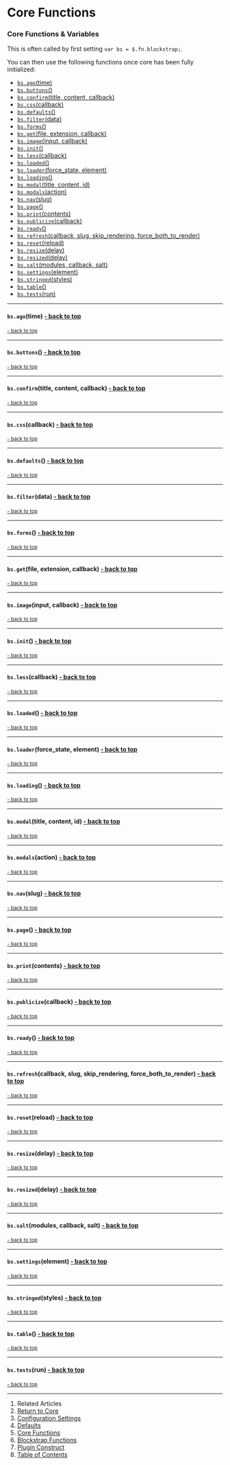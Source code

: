 Core Functions <a name="docs_home"></a>
=======================================

### Core Functions & Variables

This is often called by first setting `var bs = $.fn.blockstrap;`.

You can then use the following functions once core has been fully initialized:

* [`bs.ago`(time)](#bs_ago)
* [`bs.buttons`()](#bs_buttons)
* [`bs.confirm`(title, content, callback)](#bs_confirm)
* [`bs.css`(callback)](#bs_css)
* [`bs.defaults`()](#bs_defaults)
* [`bs.filter`(data)](#bs_filter)
* [`bs.forms`()](#bs_forms)
* [`bs.get`(file, extension, callback)](#bs_get)
* [`bs.image`(input, callback)](#bs_image)
* [`bs.init`()](#bs_init)
* [`bs.less`(callback)](#bs_less)
* [`bs.loaded`()](#bs_loaded)
* [`bs.loader`(force_state, element)](#bs_loader)
* [`bs.loading`()](#bs_loading)
* [`bs.modal`(title, content, id)](#bs_modal)
* [`bs.modals`(action)](#bs_modals)
* [`bs.nav`(slug)](#bs_nav)
* [`bs.page`()](#bs_page)
* [`bs.print`(contents)](#bs_print)
* [`bs.publicize`(callback)](#bs_publicize)
* [`bs.ready`()](#bs_ready)
* [`bs.refresh`(callback, slug, skip_rendering, force_both_to_render)](#bs_refresh)
* [`bs.reset`(reload)](#bs_reset)
* [`bs.resize`(delay)](#bs_resize)
* [`bs.resized`(delay)](#bs_resized)
* [`bs.salt`(modules, callback, salt)](#bs_salt)
* [`bs.settings`(element)](#bs_settings)
* [`bs.stringed`(styles)](#bs_stringed)
* [`bs.table`()](#bs_table)
* [`bs.tests`(run)](#bs_tests)

--------------------------------------------------------------------------------

#### `bs.ago`(time) <a name="bs_ago" class="pull-right" href="#docs_home"><i class="glyphicon glyphicon-upload"></i>- back to top</a>

<small><a href="#docs_home">- back to top</a></small>

--------------------------------------------------------------------------------

#### `bs.buttons`() <a name="bs_buttons" class="pull-right" href="#docs_home"><i class="glyphicon glyphicon-upload"></i>- back to top</a>

<small><a href="#docs_home">- back to top</a></small>

--------------------------------------------------------------------------------

#### `bs.confirm`(title, content, callback) <a name="bs_confirm" class="pull-right" href="#docs_home"><i class="glyphicon glyphicon-upload"></i>- back to top</a>

<small><a href="#docs_home">- back to top</a></small>

--------------------------------------------------------------------------------

#### `bs.css`(callback) <a name="bs_css" class="pull-right" href="#docs_home"><i class="glyphicon glyphicon-upload"></i>- back to top</a>

<small><a href="#docs_home">- back to top</a></small>

--------------------------------------------------------------------------------

#### `bs.defaults`() <a name="bs_defaults" class="pull-right" href="#docs_home"><i class="glyphicon glyphicon-upload"></i>- back to top</a>

<small><a href="#docs_home">- back to top</a></small>

--------------------------------------------------------------------------------

#### `bs.filter`(data) <a name="bs_filter" class="pull-right" href="#docs_home"><i class="glyphicon glyphicon-upload"></i>- back to top</a>

<small><a href="#docs_home">- back to top</a></small>

--------------------------------------------------------------------------------

#### `bs.forms`() <a name="bs_forms" class="pull-right" href="#docs_home"><i class="glyphicon glyphicon-upload"></i>- back to top</a>

<small><a href="#docs_home">- back to top</a></small>

--------------------------------------------------------------------------------

#### `bs.get`(file, extension, callback) <a name="bs_get" class="pull-right" href="#docs_home"><i class="glyphicon glyphicon-upload"></i>- back to top</a>

<small><a href="#docs_home">- back to top</a></small>

--------------------------------------------------------------------------------

#### `bs.image`(input, callback) <a name="bs_image" class="pull-right" href="#docs_home"><i class="glyphicon glyphicon-upload"></i>- back to top</a>

<small><a href="#docs_home">- back to top</a></small>

--------------------------------------------------------------------------------

#### `bs.init`() <a name="bs_init" class="pull-right" href="#docs_home"><i class="glyphicon glyphicon-upload"></i>- back to top</a>

<small><a href="#docs_home">- back to top</a></small>

--------------------------------------------------------------------------------

#### `bs.less`(callback) <a name="bs_less" class="pull-right" href="#docs_home"><i class="glyphicon glyphicon-upload"></i>- back to top</a>

<small><a href="#docs_home">- back to top</a></small>

--------------------------------------------------------------------------------

#### `bs.loaded`() <a name="bs_loaded" class="pull-right" href="#docs_home"><i class="glyphicon glyphicon-upload"></i>- back to top</a>

<small><a href="#docs_home">- back to top</a></small>

--------------------------------------------------------------------------------

#### `bs.loader`(force_state, element) <a name="bs_loader" class="pull-right" href="#docs_home"><i class="glyphicon glyphicon-upload"></i>- back to top</a>

<small><a href="#docs_home">- back to top</a></small>

--------------------------------------------------------------------------------

#### `bs.loading`() <a name="bs_loading" class="pull-right" href="#docs_home"><i class="glyphicon glyphicon-upload"></i>- back to top</a>

<small><a href="#docs_home">- back to top</a></small>

--------------------------------------------------------------------------------

#### `bs.modal`(title, content, id) <a name="bs_modal" class="pull-right" href="#docs_home"><i class="glyphicon glyphicon-upload"></i>- back to top</a>

<small><a href="#docs_home">- back to top</a></small>

--------------------------------------------------------------------------------

#### `bs.modals`(action) <a name="bs_modals" class="pull-right" href="#docs_home"><i class="glyphicon glyphicon-upload"></i>- back to top</a>

<small><a href="#docs_home">- back to top</a></small>

--------------------------------------------------------------------------------

#### `bs.nav`(slug) <a name="bs_nav" class="pull-right" href="#docs_home"><i class="glyphicon glyphicon-upload"></i>- back to top</a>

<small><a href="#docs_home">- back to top</a></small>

--------------------------------------------------------------------------------

#### `bs.page`() <a name="bs_page" class="pull-right" href="#docs_home"><i class="glyphicon glyphicon-upload"></i>- back to top</a>

<small><a href="#docs_home">- back to top</a></small>

--------------------------------------------------------------------------------

#### `bs.print`(contents) <a name="bs_print" class="pull-right" href="#docs_home"><i class="glyphicon glyphicon-upload"></i>- back to top</a>

<small><a href="#docs_home">- back to top</a></small>

--------------------------------------------------------------------------------

#### `bs.publicize`(callback) <a name="bs_publicize" class="pull-right" href="#docs_home"><i class="glyphicon glyphicon-upload"></i>- back to top</a>

<small><a href="#docs_home">- back to top</a></small>

--------------------------------------------------------------------------------

#### `bs.ready`() <a name="bs_ready" class="pull-right" href="#docs_home"><i class="glyphicon glyphicon-upload"></i>- back to top</a>

<small><a href="#docs_home">- back to top</a></small>

--------------------------------------------------------------------------------

#### `bs.refresh`(callback, slug, skip_rendering, force_both_to_render) <a name="bs_refresh" class="pull-right" href="#docs_home"><i class="glyphicon glyphicon-upload"></i>- back to top</a>

<small><a href="#docs_home">- back to top</a></small>

--------------------------------------------------------------------------------

#### `bs.reset`(reload) <a name="bs_reset" class="pull-right" href="#docs_home"><i class="glyphicon glyphicon-upload"></i>- back to top</a>

<small><a href="#docs_home">- back to top</a></small>

--------------------------------------------------------------------------------

#### `bs.resize`(delay) <a name="bs_resize" class="pull-right" href="#docs_home"><i class="glyphicon glyphicon-upload"></i>- back to top</a>

<small><a href="#docs_home">- back to top</a></small>

--------------------------------------------------------------------------------

#### `bs.resized`(delay) <a name="bs_resized" class="pull-right" href="#docs_home"><i class="glyphicon glyphicon-upload"></i>- back to top</a>

<small><a href="#docs_home">- back to top</a></small>

--------------------------------------------------------------------------------

#### `bs.salt`(modules, callback, salt) <a name="bs_salt" class="pull-right" href="#docs_home"><i class="glyphicon glyphicon-upload"></i>- back to top</a>

<small><a href="#docs_home">- back to top</a></small>

--------------------------------------------------------------------------------

#### `bs.settings`(element) <a name="bs_settings" class="pull-right" href="#docs_home"><i class="glyphicon glyphicon-upload"></i>- back to top</a>

<small><a href="#docs_home">- back to top</a></small>

--------------------------------------------------------------------------------

#### `bs.stringed`(styles) <a name="bs_stringed" class="pull-right" href="#docs_home"><i class="glyphicon glyphicon-upload"></i>- back to top</a>

<small><a href="#docs_home">- back to top</a></small>

--------------------------------------------------------------------------------

#### `bs.table`() <a name="bs_table" class="pull-right" href="#docs_home"><i class="glyphicon glyphicon-upload"></i>- back to top</a>

<small><a href="#docs_home">- back to top</a></small>

--------------------------------------------------------------------------------

#### `bs.tests`(run) <a name="bs_tests" class="pull-right" href="#docs_home"><i class="glyphicon glyphicon-upload"></i>- back to top</a>

<small><a href="#docs_home">- back to top</a></small>

---

1. Related Articles
2. [Return to Core](../../core/)
2. [Configuration Settings](../configuration/)
3. [Defaults](../defaults/)
4. [Core Functions](../core-functions/)
5. [Blockstrap Functions](../blockstrap-functions/)
6. [Plugin Construct](../construct/)
7. [Table of Contents](../../../)
